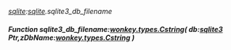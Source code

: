 _[sqlite](../../modules/sqlite/sqlite-module.md):[sqlite](../../modules/sqlite/sqlite-module.md).sqlite3\_db\_filename_
##### Function sqlite3\_db\_filename:[wonkey.types.Cstring](../../modules/wonkey/wonkey-types-cstring.md)( db:[sqlite3](../../modules/sqlite/sqlite-sqlite3.md) Ptr,zDbName:[wonkey.types.Cstring](../../modules/wonkey/wonkey-types-cstring.md) )
